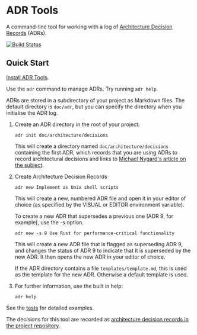# ADR Tools

A command-line tool for working with a log of [Architecture Decision Records][ADRs] (ADRs).

[![Build Status](https://travis-ci.org/npryce/adr-tools.svg?branch=master)](https://travis-ci.org/npryce/adr-tools)

## Quick Start

[Install ADR Tools](INSTALL.md).

Use the `adr` command to manage ADRs. Try running `adr help`.

ADRs are stored in a subdirectory of your project as Markdown files.
The default directory is `doc/adr`, but you can specify the directory
when you initialise the ADR log.

1.  Create an ADR directory in the root of your project:

        adr init doc/architecture/decisions

    This will create a directory named `doc/architecture/decisions`
    containing the first ADR, which records that you are using ADRs
    to record architectural decisions and links to
    [Michael Nygard's article on the subject][ADRs].

2.  Create Architecture Decision Records

        adr new Implement as Unix shell scripts

    This will create a new, numbered ADR file and open it in your
    editor of choice (as specified by the VISUAL or EDITOR environment
    variable).

    To create a new ADR that supersedes a previous one (ADR 9, for example),
    use the -s option.

        adr new -s 9 Use Rust for performance-critical functionality

    This will create a new ADR file that is flagged as superseding
    ADR 9, and changes the status of ADR 9 to indicate that it is
    superseded by the new ADR. It then opens the new ADR in your
    editor of choice.

    If the ADR directory contains a file `templates/template.md`, this is used
    as the template for the new ADR. Otherwise a default template is used.

3.  For further information, use the built in help:

        adr help

See the [tests](tests/) for detailed examples.

The decisions for this tool are recorded as [architecture decision records in the project repository](doc/adr/).

[ADRs]: http://blog.cognitect.com/2011/11/15/documenting-architecture-decisions.html
